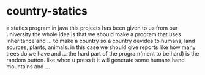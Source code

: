 # country-statics
a statics program in java 
this projects has been given to us from our university 
the whole idea is that we should make a program that uses inheritance and ... to make a country
so a country devides to humans, land sources, plants, animals. in this case we should give reports like how many trees do we have and ...
the hard part of the program(ment to be hard) is the random button. like when u press it it will generate some humans hand mountains and ...
